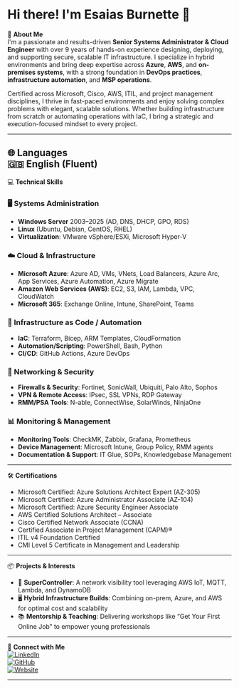 # Hi there! I'm Esaias Burnette 👋

🚀 **About Me**  
I'm a passionate and results-driven **Senior Systems Administrator & Cloud Engineer** with over 9 years of hands-on experience designing, deploying, and supporting secure, scalable IT infrastructure. I specialize in hybrid environments and bring deep expertise across **Azure**, **AWS**, and **on-premises systems**, with a strong foundation in **DevOps practices**, **infrastructure automation**, and **MSP operations**.

Certified across Microsoft, Cisco, AWS, ITIL, and project management disciplines, I thrive in fast-paced environments and enjoy solving complex problems with elegant, scalable solutions. Whether building infrastructure from scratch or automating operations with IaC, I bring a strategic and execution-focused mindset to every project.

---

🌐 **Languages**  
🇬🇧 English (Fluent)  
---

💻 **Technical Skills**

### 🖥️ Systems Administration
- **Windows Server** 2003–2025 (AD, DNS, DHCP, GPO, RDS)
- **Linux** (Ubuntu, Debian, CentOS, RHEL)
- **Virtualization**: VMware vSphere/ESXi, Microsoft Hyper-V

### ☁️ Cloud & Infrastructure
- **Microsoft Azure**: Azure AD, VMs, VNets, Load Balancers, Azure Arc, App Services, Azure Automation, Azure Migrate  
- **Amazon Web Services (AWS)**: EC2, S3, IAM, Lambda, VPC, CloudWatch  
- **Microsoft 365**: Exchange Online, Intune, SharePoint, Teams  

### 🔁 Infrastructure as Code / Automation
- **IaC**: Terraform, Bicep, ARM Templates, CloudFormation  
- **Automation/Scripting**: PowerShell, Bash, Python  
- **CI/CD**: GitHub Actions, Azure DevOps  

### 🔐 Networking & Security
- **Firewalls & Security**: Fortinet, SonicWall, Ubiquiti, Palo Alto, Sophos  
- **VPN & Remote Access**: IPsec, SSL VPNs, RDP Gateway  
- **RMM/PSA Tools**: N-able, ConnectWise, SolarWinds, NinjaOne  

### 📊 Monitoring & Management
- **Monitoring Tools**: CheckMK, Zabbix, Grafana, Prometheus  
- **Device Management**: Microsoft Intune, Group Policy, RMM agents  
- **Documentation & Support**: IT Glue, SOPs, Knowledgebase Management  

---

🛠️ **Certifications**
- Microsoft Certified: Azure Solutions Architect Expert (AZ-305)  
- Microsoft Certified: Azure Administrator Associate (AZ-104)  
- Microsoft Certified: Azure Security Engineer Associate  
- AWS Certified Solutions Architect – Associate  
- Cisco Certified Network Associate (CCNA)  
- Certified Associate in Project Management (CAPM)®  
- ITIL v4 Foundation Certified  
- CMI Level 5 Certificate in Management and Leadership  

---

📦 **Projects & Interests**
- 🔧 **SuperController**: A network visibility tool leveraging AWS IoT, MQTT, Lambda, and DynamoDB  
- 🖥️ **Hybrid Infrastructure Builds**: Combining on-prem, Azure, and AWS for optimal cost and scalability  
- 📚 **Mentorship & Teaching**: Delivering workshops like “Get Your First Online Job” to empower young professionals  

---

🤝 **Connect with Me**  
[![LinkedIn](https://img.shields.io/badge/LinkedIn-blue?style=flat&logo=linkedin)](https://www.linkedin.com/in/esaiasburnette)  
[![GitHub](https://img.shields.io/badge/GitHub-black?style=flat&logo=github)](https://github.com/EsaiasBurnette)  
[![Website](https://img.shields.io/badge/Website-burnettetech.com-blueviolet?style=flat)](https://www.burnettetech.com)

---
